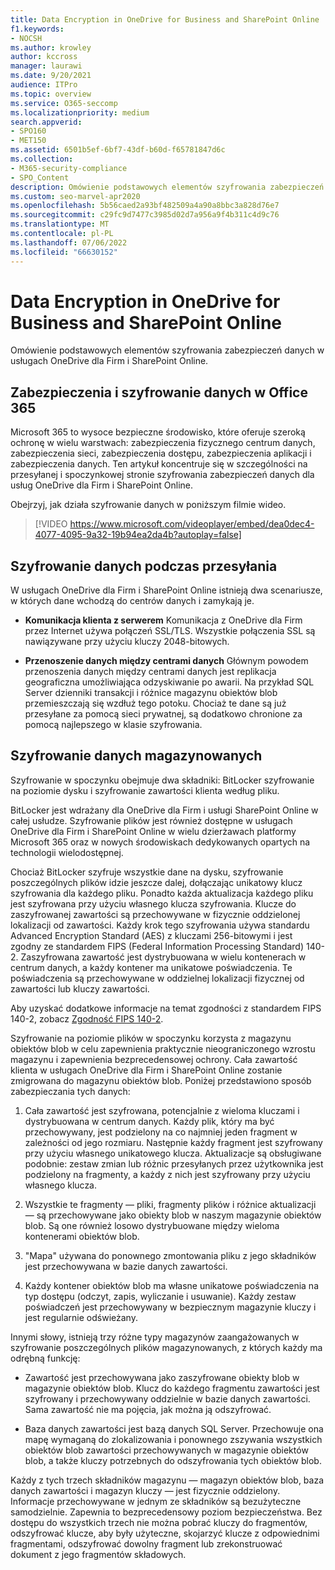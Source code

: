 ```yaml
---
title: Data Encryption in OneDrive for Business and SharePoint Online
f1.keywords:
- NOCSH
ms.author: krowley
author: kccross
manager: laurawi
ms.date: 9/20/2021
audience: ITPro
ms.topic: overview
ms.service: O365-seccomp
ms.localizationpriority: medium
search.appverid:
- SPO160
- MET150
ms.assetid: 6501b5ef-6bf7-43df-b60d-f65781847d6c
ms.collection:
- M365-security-compliance
- SPO_Content
description: Omówienie podstawowych elementów szyfrowania zabezpieczeń danych w usługach OneDrive dla Firm i SharePoint Online.
ms.custom: seo-marvel-apr2020
ms.openlocfilehash: 5b56caed2a93bf482509a4a90a8bbc3a828d76e7
ms.sourcegitcommit: c29fc9d7477c3985d02d7a956a9f4b311c4d9c76
ms.translationtype: MT
ms.contentlocale: pl-PL
ms.lasthandoff: 07/06/2022
ms.locfileid: "66630152"
---
```

# <a name="data-encryption-in-onedrive-for-business-and-sharepoint-online"></a>Data Encryption in OneDrive for Business and SharePoint Online

Omówienie podstawowych elementów szyfrowania zabezpieczeń danych w usługach OneDrive dla Firm i SharePoint Online.
  
## <a name="security-and-data-encryption-in-office-365"></a>Zabezpieczenia i szyfrowanie danych w Office 365

Microsoft 365 to wysoce bezpieczne środowisko, które oferuje szeroką ochronę w wielu warstwach: zabezpieczenia fizycznego centrum danych, zabezpieczenia sieci, zabezpieczenia dostępu, zabezpieczenia aplikacji i zabezpieczenia danych. Ten artykuł koncentruje się w szczególności na przesyłanej i spoczynkowej stronie szyfrowania zabezpieczeń danych dla usług OneDrive dla Firm i SharePoint Online.
  
Obejrzyj, jak działa szyfrowanie danych w poniższym filmie wideo.
  
> [!VIDEO https://www.microsoft.com/videoplayer/embed/dea0dec4-4077-4095-9a32-19b94ea2da4b?autoplay=false]
  
## <a name="encryption-of-data-in-transit"></a>Szyfrowanie danych podczas przesyłania

W usługach OneDrive dla Firm i SharePoint Online istnieją dwa scenariusze, w których dane wchodzą do centrów danych i zamykają je.
  
- **Komunikacja klienta z serwerem** Komunikacja z OneDrive dla Firm przez Internet używa połączeń SSL/TLS. Wszystkie połączenia SSL są nawiązywane przy użyciu kluczy 2048-bitowych.

- **Przenoszenie danych między centrami danych** Głównym powodem przenoszenia danych między centrami danych jest replikacja geograficzna umożliwiająca odzyskiwanie po awarii. Na przykład SQL Server dzienniki transakcji i różnice magazynu obiektów blob przemieszczają się wzdłuż tego potoku. Chociaż te dane są już przesyłane za pomocą sieci prywatnej, są dodatkowo chronione za pomocą najlepszego w klasie szyfrowania. 

## <a name="encryption-of-data-at-rest"></a>Szyfrowanie danych magazynowanych

Szyfrowanie w spoczynku obejmuje dwa składniki: BitLocker szyfrowanie na poziomie dysku i szyfrowanie zawartości klienta według pliku.
  
BitLocker jest wdrażany dla OneDrive dla Firm i usługi SharePoint Online w całej usłudze. Szyfrowanie plików jest również dostępne w usługach OneDrive dla Firm i SharePoint Online w wielu dzierżawach platformy Microsoft 365 oraz w nowych środowiskach dedykowanych opartych na technologii wielodostępnej.
  
Chociaż BitLocker szyfruje wszystkie dane na dysku, szyfrowanie poszczególnych plików idzie jeszcze dalej, dołączając unikatowy klucz szyfrowania dla każdego pliku. Ponadto każda aktualizacja każdego pliku jest szyfrowana przy użyciu własnego klucza szyfrowania. Klucze do zaszyfrowanej zawartości są przechowywane w fizycznie oddzielonej lokalizacji od zawartości. Każdy krok tego szyfrowania używa standardu Advanced Encryption Standard (AES) z kluczami 256-bitowymi i jest zgodny ze standardem FIPS (Federal Information Processing Standard) 140-2. Zaszyfrowana zawartość jest dystrybuowana w wielu kontenerach w centrum danych, a każdy kontener ma unikatowe poświadczenia. Te poświadczenia są przechowywane w oddzielnej lokalizacji fizycznej od zawartości lub kluczy zawartości.
  
Aby uzyskać dodatkowe informacje na temat zgodności z standardem FIPS 140-2, zobacz [Zgodność FIPS 140-2](/previous-versions/sql/sql-server-2008-r2/bb326611(v=sql.105)).
  
Szyfrowanie na poziomie plików w spoczynku korzysta z magazynu obiektów blob w celu zapewnienia praktycznie nieograniczonego wzrostu magazynu i zapewnienia bezprecedensowej ochrony. Cała zawartość klienta w usługach OneDrive dla Firm i SharePoint Online zostanie zmigrowana do magazynu obiektów blob. Poniżej przedstawiono sposób zabezpieczania tych danych:
  
1. Cała zawartość jest szyfrowana, potencjalnie z wieloma kluczami i dystrybuowana w centrum danych. Każdy plik, który ma być przechowywany, jest podzielony na co najmniej jeden fragment w zależności od jego rozmiaru. Następnie każdy fragment jest szyfrowany przy użyciu własnego unikatowego klucza. Aktualizacje są obsługiwane podobnie: zestaw zmian lub różnic przesyłanych przez użytkownika jest podzielony na fragmenty, a każdy z nich jest szyfrowany przy użyciu własnego klucza.

2. Wszystkie te fragmenty — pliki, fragmenty plików i różnice aktualizacji — są przechowywane jako obiekty blob w naszym magazynie obiektów blob. Są one również losowo dystrybuowane między wieloma kontenerami obiektów blob.

3. "Mapa" używana do ponownego zmontowania pliku z jego składników jest przechowywana w bazie danych zawartości.

4. Każdy kontener obiektów blob ma własne unikatowe poświadczenia na typ dostępu (odczyt, zapis, wyliczanie i usuwanie). Każdy zestaw poświadczeń jest przechowywany w bezpiecznym magazynie kluczy i jest regularnie odświeżany.

Innymi słowy, istnieją trzy różne typy magazynów zaangażowanych w szyfrowanie poszczególnych plików magazynowanych, z których każdy ma odrębną funkcję:
  
- Zawartość jest przechowywana jako zaszyfrowane obiekty blob w magazynie obiektów blob. Klucz do każdego fragmentu zawartości jest szyfrowany i przechowywany oddzielnie w bazie danych zawartości. Sama zawartość nie ma pojęcia, jak można ją odszyfrować.

- Baza danych zawartości jest bazą danych SQL Server. Przechowuje ona mapę wymaganą do zlokalizowania i ponownego zszywania wszystkich obiektów blob zawartości przechowywanych w magazynie obiektów blob, a także kluczy potrzebnych do odszyfrowania tych obiektów blob.

Każdy z tych trzech składników magazynu — magazyn obiektów blob, baza danych zawartości i magazyn kluczy — jest fizycznie oddzielony. Informacje przechowywane w jednym ze składników są bezużyteczne samodzielnie. Zapewnia to bezprecedensowy poziom bezpieczeństwa. Bez dostępu do wszystkich trzech nie można pobrać kluczy do fragmentów, odszyfrować klucze, aby były użyteczne, skojarzyć klucze z odpowiednimi fragmentami, odszyfrować dowolny fragment lub zrekonstruować dokument z jego fragmentów składowych.
